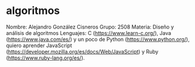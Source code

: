 # algoritmos

Nombre: Alejandro González Cisneros
Grupo: 2508
Materia: Diseño y análisis de algoritmos
Lenguajes: C (https://www.learn-c.org/), Java (https://www.java.com/es/) y un poco de Python (https://www.python.org/), quiero aprender JavaScript (https://developer.mozilla.org/es/docs/Web/JavaScript) y Ruby (https://www.ruby-lang.org/es/).
